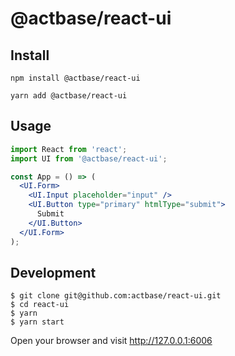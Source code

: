 # @actbase/react-ui

## Install

```shell
npm install @actbase/react-ui
```

```shell
yarn add @actbase/react-ui
```

## Usage

```jsx
import React from 'react';
import UI from '@actbase/react-ui';

const App = () => (
  <UI.Form>
    <UI.Input placeholder="input" />
    <UI.Button type="primary" htmlType="submit">
      Submit
    </UI.Button>
  </UI.Form>
);
```

## Development

```shell
$ git clone git@github.com:actbase/react-ui.git
$ cd react-ui
$ yarn
$ yarn start
```

Open your browser and visit http://127.0.0.1:6006
